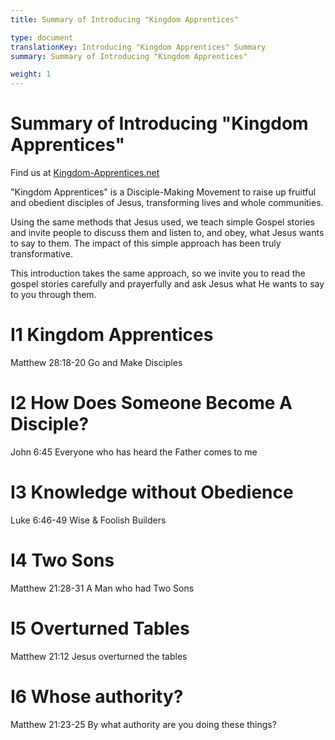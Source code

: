 ```yaml
---
title: Summary of Introducing "Kingdom Apprentices"

type: document
translationKey: Introducing "Kingdom Apprentices" Summary
summary: Summary of Introducing "Kingdom Apprentices"

weight: 1
---
```

# Summary of Introducing "Kingdom Apprentices"
Find us at [Kingdom-Apprentices.net](https://kingdom-apprentices.net/)

"Kingdom Apprentices" is a Disciple-Making Movement to raise up fruitful and obedient disciples of Jesus, transforming lives and whole communities.

Using the same methods that Jesus used, we teach simple Gospel stories and invite people to discuss them and listen to, and obey, what Jesus wants to say to them. The impact of this simple approach has been truly transformative.

This introduction takes the same approach, so we invite you to read the gospel stories carefully and prayerfully and ask Jesus what He wants to say to you through them.
# I1 Kingdom Apprentices

Matthew 28:18-20 Go and Make Disciples
# I2 How Does Someone Become A Disciple?

John 6:45 Everyone who has heard the Father comes to me
# I3 Knowledge without Obedience

Luke 6:46-49 Wise & Foolish Builders
# I4 Two Sons

Matthew 21:28-31 A Man who had Two Sons
# I5 Overturned Tables

Matthew 21:12 Jesus overturned the tables
# I6 Whose authority?

Matthew 21:23-25 By what authority are you doing these things?
